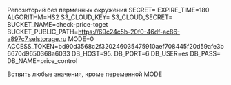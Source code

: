 Репозиторий без перменных окружения
SECRET=
EXPIRE_TIME=180
ALGORITHM=HS2
S3_CLOUD_KEY=
S3_CLOUD_SECRET=
BUCKET_NAME=check-price-toget
BUCKET_PUBLIC_PATH=https://69c24c5b-20f0-46df-ac86-a897c7.selstorage.ru
MODE=0
ACCESS_TOKEN=bd90d3568c2f320246035475910aef708445f20d59afe3b6670d9650368a6033
DB_HOST=95.
DB_PORT=6
DB_USER=es
DB_PASS=
DB_NAME=price_control

Вствить любые значения, кроме переменной MODE
